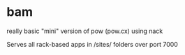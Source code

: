 bam
===

really basic "mini" version of pow (pow.cx) using nack

Serves all rack-based apps in /sites/ folders over port 7000

